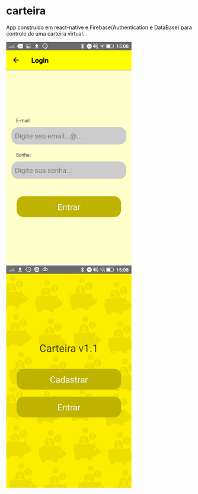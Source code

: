 # carteira
App construído em react-native e Firebase(Authentication e DataBase) para controle de uma carteira virtual.


<img src="login.png" height="600" alt="Tela de Login"/>
<img src="inicio.png" height="600" alt="Tela de início"/>
